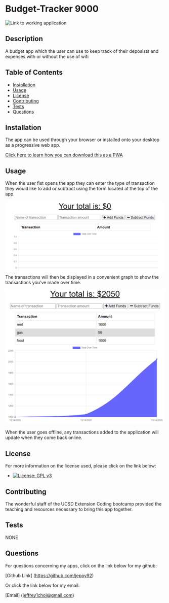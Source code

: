 
# Budget-Tracker 9000

![Link to working application](https://budget-tracker9000.herokuapp.com/)

## Description 

A budget app which the user can use to keep track of their deposists and expenses with or without the use of wifi


## Table of Contents

* [Installation](#installation)
* [Usage](#usage)
* [License](#license)
* [Contributing](#contributing)
* [Tests](#tests)
* [Questions](#questions)


## Installation

The app can be used through your browser or installed onto your desktop as a progressive web app.

[Click here to learn how you can download this as a PWA](https://support.google.com/chrome/answer/9658361?co=GENIE.Platform%3DDesktop&hl=en)

## Usage 

When the user fist opens the app they can enter the type of transaction they would like to add or subtract using the form located at the top of the app. 

![Image of input form located at top of the page](./assets/img1.PNG)
The transactions will then be displayed in a convenient graph to show the transactions you've made over time.

![Image of inputted transactions displayed on the transaction chart and linegraph](./assets/img2.PNG)

When the user goes offline, any transactions added to the application will update when they come back online.

## License

  For more information on the license used, please click on the link below:

- [![License: GPL v3](https://img.shields.io/badge/License-GPLv3-blue.svg)](https://www.gnu.org/licenses/gpl-3.0) 



## Contributing

The wonderful staff of the UCSD Extension Coding bootcamp provided the teaching and resources necessary to bring this app together.

## Tests 

NONE

## Questions

  For questions concerning my apps, click on the link below for my github:

  [Github Link] (https://github.com/jepoy92)

  Or click the link below for my email:

  [Email] (jeffrey1choi@gmail.com)
